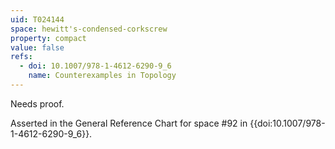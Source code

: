 ```yaml
---
uid: T024144
space: hewitt's-condensed-corkscrew
property: compact
value: false
refs:
  - doi: 10.1007/978-1-4612-6290-9_6
    name: Counterexamples in Topology
---
```

Needs proof.

Asserted in the General Reference Chart for space #92 in
{{doi:10.1007/978-1-4612-6290-9_6}}.
